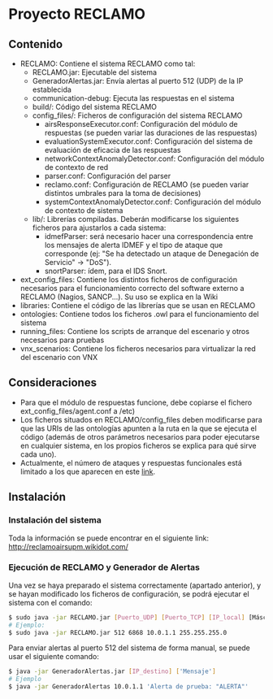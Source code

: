 # Proyecto RECLAMO
## Contenido
* RECLAMO: Contiene el sistema RECLAMO como tal:
    * RECLAMO.jar: Ejecutable del sistema
	* GeneradorAlertas.jar: Envía alertas al puerto 512 (UDP) de la IP establecida
	* communication-debug: Ejecuta las respuestas en el sistema 
	* build/: Código del sistema RECLAMO
	* config_files/: Ficheros de configuración del sistema RECLAMO
	    * airsResponseExecutor.conf: Configuración del módulo de respuestas (se pueden variar las duraciones de las respuestas)
	    * evaluationSystemExecutor.conf: Configuración del sistema de evaluación de eficacia de las respuestas
	    * networkContextAnomalyDetector.conf: Configuración del módulo de contexto de red
	    * parser.conf: Configuración del parser
	    * reclamo.conf: Configuración de RECLAMO (se pueden variar distintos umbrales para la toma de decisiones)
	    * systemContextAnomalyDetector.conf: Configuración del módulo de contexto de sistema
	* lib/: Librerías compiladas. Deberán modificarse los siguientes ficheros para ajustarlos a cada sistema:
	    * idmefParser: será necesario hacer una correspondencia entre los mensajes de alerta IDMEF y el tipo de ataque que corresponde (ej: "Se ha detectado un ataque de Denegación de Servicio" -> "DoS").
	    * snortParser: ídem, para el IDS Snort.
* ext_config_files: Contiene los distintos ficheros de configuración necesarios para el funcionamiento correcto del software externo a RECLAMO (Nagios, SANCP...). Su uso se explica en la Wiki
* libraries: Contiene el código de las librerías que se usan en RECLAMO
* ontologies: Contiene todos los ficheros .owl para el funcionamiento del sistema
* running_files: Contiene los scripts de arranque del escenario y otros necesarios para pruebas
* vnx_scenarios: Contiene los ficheros necesarios para virtualizar la red del escenario con VNX

## Consideraciones
* Para que el módulo de respuestas funcione, debe copiarse el fichero ext_config_files/agent.conf a /etc)
* Los ficheros situados en RECLAMO/config_files deben modificarse para que las URIs de las ontologías apunten a la ruta en la que se ejecuta el código (además de otros parámetros necesarios para poder ejecutarse en cualquier sistema, en los propios ficheros se explica para qué sirve cada uno).
* Actualmente, el número de ataques y respuestas funcionales está limitado a los que aparecen en este [link](http://reclamoairsupm.wikidot.com/start#toc21).

## Instalación
### Instalación del sistema
Toda la información se puede encontrar en el siguiente link:
http://reclamoairsupm.wikidot.com/

### Ejecución de RECLAMO y Generador de Alertas
Una vez se haya preparado el sistema correctamente (apartado anterior), y se hayan modificado los ficheros de configuración, se podrá ejecutar el sistema con el comando:
```sh
$ sudo java -jar RECLAMO.jar [Puerto_UDP] [Puerto_TCP] [IP_local] [Máscara de red]
# Ejemplo: 
$ sudo java -jar RECLAMO.jar 512 6868 10.0.1.1 255.255.255.0
```
Para enviar alertas al puerto 512 del sistema de forma manual, se puede usar el siguiente comando:
```sh
$ java -jar GeneradorAlertas.jar [IP_destino] ['Mensaje']
# Ejemplo
$ java -jar GeneradorAlertas 10.0.1.1 'Alerta de prueba: "ALERTA"'
```
